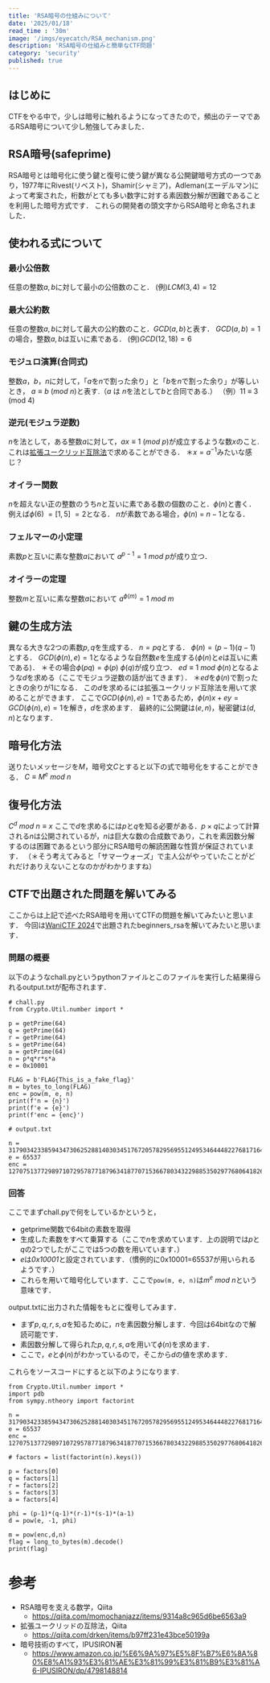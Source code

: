 ```yaml
---
title: 'RSA暗号の仕組みについて'
date: '2025/01/18'
read_time : '30m'
image: '/imgs/eyecatch/RSA_mechanism.png'
description: 'RSA暗号の仕組みと簡単なCTF問題'
category: 'security'
published: true
---
```


## はじめに
CTFをやる中で，少しは暗号に触れるようになってきたので，頻出のテーマであるRSA暗号について少し勉強してみました．

## RSA暗号(safeprime)
RSA暗号とは暗号化に使う鍵と復号に使う鍵が異なる公開鍵暗号方式の一つであり，1977年にRivest(リベスト)，Shamir(シャミア)，Adleman(エーデルマン)によって考案された，桁数がとても多い数字に対する素因数分解が困難であることを利用した暗号方式です．
これらの開発者の頭文字からRSA暗号と命名されました．

## 使われる式について
### 最小公倍数
任意の整数$a,b$に対して最小の公倍数のこと．
(例)$LCM(3,4)=12$

### 最大公約数
任意の整数$a,b$に対して最大の公約数のこと．$GCD(a,b)$と表す．
$GCD(a,b)=1$の場合，整数$a,b$は互いに素である．
(例)$GCD(12,18)=6$

### モジュロ演算(合同式)
整数$a$，$b$，$n$に対して，「$a$を$n$で割った余り」と「$b$を$n$で割った余り」が等しいとき，
$a \equiv b~(mod~n)$と表す.（$a$ は $n$を法として$b$と合同である.）
（例）$11$ $\equiv$ $3$ (mod $4$)

### 逆元(モジュラ逆数)
$n$を法として，ある整数$a$に対して，$ax \equiv 1~(mod~p)$が成立するような数$x$のこと.
これは[拡張ユークリッド互除法](https://qiita.com/drken/items/b97ff231e43bce50199a)で求めることができる．
＊$x=a^{-1}$みたいな感じ？

### オイラー関数
$n$を超えない正の整数のうち$n$と互いに素である数の個数のこと．$\phi(n)$と書く．
例えば$\phi(6)~=[1,5]~=2$となる．
$n$が素数である場合，$\phi(n)~=~n-1$となる．

### フェルマーの小定理
素数$p$と互いに素な整数$a$において
$a^{p-1}=1~mod~p$が成り立つ．

### オイラーの定理
整数$m$と互いに素な整数$a$において
$a^{\phi(m)}=1~mod~m$

## 鍵の生成方法
異なる大きな2つの素数$p,q$を生成する．
$n=pq$とする．
$\phi(n) = (p-1)(q-1)$とする．
$GCD(\phi(n),e)=1$となるような自然数$e$を生成する($\phi(n)$と$e$は互いに素である)．
＊その場合$\phi(pq)=\phi(p)~\phi(q)$が成り立つ．
$ed ≡ 1~mod~\phi(n)$となるような$d$を求める（ここでモジュラ逆数の話が出てきます）．
＊$ed$を$\phi(n)$で割ったときの余りが$1$になる．
この$d$を求めるには拡張ユークリッド互除法を用いて求めることができます．
ここで$GCD(\phi(n),e)=1$であるため，$\phi(n)x+ey=GCD(\phi(n),e)=1$を解き，$d$を求めます．
最終的に公開鍵は$(e,n)$，秘密鍵は$(d,n)$となります．

## 暗号化方法
送りたいメッセージを$M$，暗号文$C$とすると以下の式で暗号化をすることができる．
$C ≡ M^e~mod~n$

## 復号化方法
$C^d~mod~n ≡ x$
ここで$d$を求めるには$p$と$q$を知る必要がある．$p \times q$によって計算される$n$は公開されているが，$n$は巨大な数の合成数であり，これを素因数分解するのは困難であるという部分にRSA暗号の解読困難な性質が保証されています．
（＊そう考えてみると「サマーウォーズ」で主人公がやっていたことがどれだけありえないことなのかがわかりますね）

## CTFで出題された問題を解いてみる
ここからは上記で述べたRSA暗号を用いてCTFの問題を解いてみたいと思います．
今回は[WaniCTF 2024](https://wanictf.org/jp.html)で出題されたbeginners_rsaを解いてみたいと思います．

### 問題の概要
以下のようなchall.pyというpythonファイルとこのファイルを実行した結果得られるoutput.txtが配布されます．
```
# chall.py
from Crypto.Util.number import *

p = getPrime(64)
q = getPrime(64)
r = getPrime(64)
s = getPrime(64)
a = getPrime(64)
n = p*q*r*s*a
e = 0x10001

FLAG = b'FLAG{This_is_a_fake_flag}'
m = bytes_to_long(FLAG)
enc = pow(m, e, n)
print(f'n = {n}')
print(f'e = {e}')
print(f'enc = {enc}')
```

```
# output.txt

n = 317903423385943473062528814030345176720578295695512495346444822768171649361480819163749494400347
e = 65537
enc = 127075137729897107295787718796341877071536678034322988535029776806418266591167534816788125330265
```

### 回答
ここでまずchall.pyで何をしているかというと，

- getprime関数で64bitの素数を取得
- 生成した素数をすべて乗算する（ここで$n$を求めています．上の説明では$p$と$q$の2つでしたがここでは5つの数を用いています．）
- $e$は*0x10001*と設定されています．（慣例的に0x10001=65537が用いられるようです．）
- これらを用いて暗号化しています．ここで`pow(m, e, n)`は$m^e~mod~n$という意味です．

output.txtに出力された情報をもとに復号してみます．

- まず$p,q,r,s,a$を知るために，$n$を素因数分解します．今回は64bitなので解読可能です．
- 素因数分解して得られた$p,q,r,s,a$を用いて$\phi(n)$を求めます．
- ここで，$e$と$\phi(n)$がわかっているので，そこから$d$の値を求めます．

これらをソースコードにすると以下のようになります.

```
from Crypto.Util.number import *
import pdb
from sympy.ntheory import factorint

n = 317903423385943473062528814030345176720578295695512495346444822768171649361480819163749494400347
e = 65537
enc = 127075137729897107295787718796341877071536678034322988535029776806418266591167534816788125330265

# factors = list(factorint(n).keys())

p = factors[0]
q = factors[1]
r = factors[2]
s = factors[3]
a = factors[4]

phi = (p-1)*(q-1)*(r-1)*(s-1)*(a-1)
d = pow(e, -1, phi)

m = pow(enc,d,n)
flag = long_to_bytes(m).decode()
print(flag)
```

# 参考
- RSA暗号を支える数学，Qiita
  - https://qiita.com/momochanjazz/items/9314a8c965d6be6563a9
- 拡張ユークリッドの互除法，Qiita
  - https://qiita.com/drken/items/b97ff231e43bce50199a
- 暗号技術のすべて，IPUSIRON著
  - https://www.amazon.co.jp/%E6%9A%97%E5%8F%B7%E6%8A%80%E8%A1%93%E3%81%AE%E3%81%99%E3%81%B9%E3%81%A6-IPUSIRON/dp/4798148814